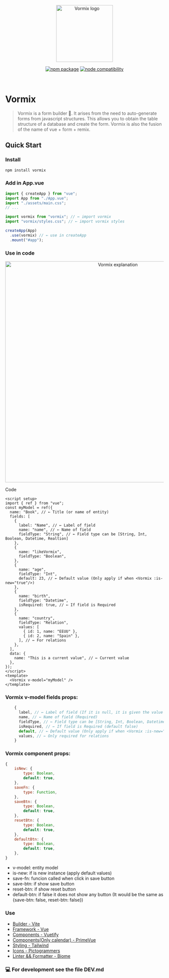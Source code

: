 <p align="center">
  <a href="https://github.com/alexmorenograu/vormix" target="_blank" rel="noopener noreferrer">
    <img width="180" src="https://exposerjs-docs.onrender.com/vormix.png" alt="Vormix logo">
  </a>
</p>
<p align="center">
  <a href="https://npmjs.com/package/vormix"><img src="https://img.shields.io/npm/v/vormix.svg" alt="npm package"></a>
  <a href="https://nodejs.org/en/about/previous-releases"><img src="https://img.shields.io/node/v/vormix.svg" alt="node compatibility"></a>
</p>
<br/>

# Vormix

> Vormix is a form builder 📝. It arises from the need to auto-generate forms from javascript structures.
> This allows you to obtain the table structure of a database and create the form.
> Vormix is also the fusion of the name of vue + form + remix.

## Quick Start

### Install

```sh
npm install vormix
```

### Add in App.vue

```js
import { createApp } from "vue";
import App from "./App.vue";
import "./assets/main.css";
// ...

import vormix from "vormix"; // ← import vormix
import "vormix/styles.css"; // ← import vormix styles

createApp(App)
  .use(vormix) // ← use in createApp
  .mount("#app");
```

### Use in code

<p align="center">
    <img width="700" src="https://exposerjs-docs.onrender.com/vormix-readme.png" alt="Vormix explanation">
</p>

Code

```vue
<script setup>
import { ref } from "vue";
const myModel = ref({
  name: "Book", // ← Title (or name of entity)
  fields: [
    {
      label: "Name", // ← Label of field
      name: "name", // ← Name of field
      fieldType: "String", // ← Field type can be [String, Int, Boolean, Datetime, Realtion]
    },
    {
      name: "likeVormix",
      fieldType: "Boolean",
    },
    {
      name: "age",
      fieldType: "Int",
      default: 23, // ← Default value (Only apply if when <Vormix :is-new="true"/>)
    },
    {
      name: "birth",
      fieldType: "Datetime",
      isRequired: true, // ← If field is Required
    },
    {
      name: "country",
      fieldType: "Relation",
      values: [
        { id: 1, name: "EEUU" },
        { id: 2, name: "Spain" },
      ], // ← For relations
    },
  ],
  data: {
    name: "This is a current value", // ← Current value
  },
});
</script>
<template>
  <Vormix v-model="myModel" />
</template>
```

### Vormix v-model fields props:

```js
    {
      label, // ← Label of field (If it is null, it is given the value of "name" field)
      name, // ← Name of field (Required)
      fieldType, // ← Field type can be [String, Int, Boolean, Datetime, Realtion] (Required)
      isRequired, // ← If field is Required (default false)
      default, // ← Default value (Only apply if when <Vormix :is-new="true"/>)
      values, // ← Only required for relations
    }
```

### Vormix component props:

```js
{
    isNew: {
        type: Boolean,
        default: true,
    },
    saveFn: {
        type: Function,
    },
    saveBtn: {
        type: Boolean,
        default: true,
    },
    resetBtn: {
        type: Boolean,
        default: true,
    },
    defaultBtn: {
        type: Boolean,
        default: true,
    },
}
```

- v-model: entity model
- is-new: if is new instance (apply default values)
- save-fn: funcion called when click in save button
- save-btn: if show save button
- reset-btn: if show reset button
- default-btn: if false it does not show any button (It would be the same as
  {save-btn: false, reset-btn: false})

### Use

- [Builder - Vite](https://vitejs.dev/)
- [Framework - Vue](https://vuejs.org/)
- [Components - Vuetify](https://vuetifyjs.com/)
- [Components(Only calendar) - PrimeVue](https://primevue.org/calendar/#api.calendar)
- [Styling - Tailwind](https://tailwindcss.com/)
- [Icons - Pictogrammers](https://pictogrammers.com/)
- [Linter && Formatter - Biome](https://biomejs.dev/)

### 💻 For development see the file DEV.md
